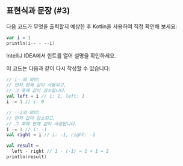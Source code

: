 ## 표현식과 문장 (#3)

다음 코드가 무엇을 출력할지 예상한 후 Kotlin을 사용하여 직접 확인해 보세요:

```kotlin
var i = 1
println(i-- - --i)
```

IntelliJ IDEA에서 힌트를 열어 설명을 확인하세요.

<div class="hint">

이 코드는 다음과 같이 다시 작성할 수 있습니다:

```kotlin
// i--의 의미:
// 먼저 현재 값이 사용되고,
// 그 후에 값이 감소됩니다.
val left = i // i: 1, left: 1
i -= 1 // i: 0

// --i의 의미:
// 먼저 값이 감소되고,
// 그 후에 현재 값이 사용됩니다.
i -= 1 // i: -1
val right = i // i: -1, right: -1

val result =
  left - right // 1 - (-1) = 1 + 1 = 2
println(result)
```

</div>